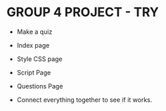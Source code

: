 # GROUP 4 PROJECT - TRY

* Make a quiz
* Index page
* Style CSS page
* Script Page
* Questions Page

* Connect everything together to see if it works.